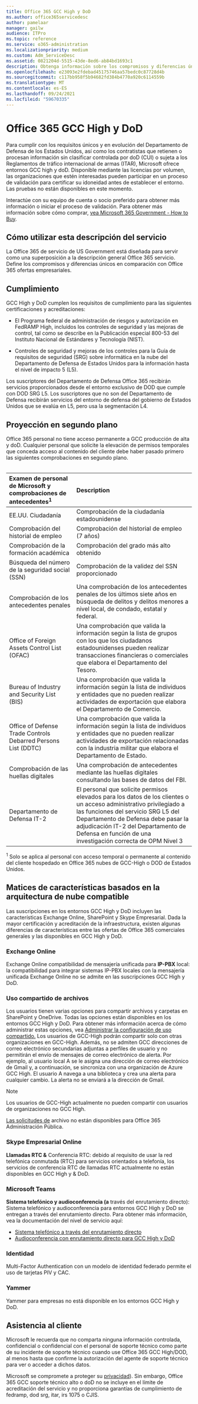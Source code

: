 ```yaml
---
title: Office 365 GCC High y DoD
ms.author: office365servicedesc
author: pamelaar
manager: gailw
audience: ITPro
ms.topic: reference
ms.service: o365-administration
ms.localizationpriority: medium
ms.custom: Adm_ServiceDesc
ms.assetid: 0821204d-5515-43de-8ed6-ab84bd1693c1
description: Obtenga información sobre los compromisos y diferencias únicos de los entornos Office 365 GCC High y DoD en comparación con el entorno Office 365 comercial.
ms.openlocfilehash: e23093e2fdebad45175746aa57bedc0c87728d4b
ms.sourcegitcommit: c117bb958f5b94682fd384b4770a920c6114559b
ms.translationtype: MT
ms.contentlocale: es-ES
ms.lasthandoff: 09/24/2021
ms.locfileid: "59670335"
---
```

# <a name="office-365-gcc-high-and-dod"></a>Office 365 GCC High y DoD

Para cumplir con los requisitos únicos y en evolución del Departamento de Defensa de los Estados Unidos, así como los contratistas que retienen o procesan información sin clasificar controlada por doD (CUI) o sujeta a los Reglamentos de tráfico internacional de armas (ITAR), Microsoft ofrece entornos GCC high y doD. Disponible mediante las licencias por volumen, las organizaciones que estén interesadas pueden participar en un proceso de validación para certificar su idoneidad antes de establecer el entorno. Las pruebas no están disponibles en este momento. 
  
Interactúe con su equipo de cuenta o socio preferido para obtener más información o iniciar el proceso de validación. Para obtener más información sobre cómo comprar, [vea Microsoft 365 Government - How to Buy](./microsoft-365-government-how-to-buy.md).
  
## <a name="how-to-use-this-service-description"></a>Cómo utilizar esta descripción del servicio

La Office 365 de servicio de US Government está diseñada para servir como una superposición a la descripción general Office 365 servicio. Define los compromisos y diferencias únicos en comparación con Office 365 ofertas empresariales.
  
## <a name="compliance"></a>Cumplimiento

GCC High y DoD cumplen los requisitos de cumplimiento para las siguientes certificaciones y acreditaciones: 
  
- El Programa federal de administración de riesgos y autorización en FedRAMP High, incluidos los controles de seguridad y las mejoras de control, tal como se describe en la Publicación especial 800-53 del Instituto Nacional de Estándares y Tecnología (NIST).
    
- Controles de seguridad y mejoras de los controles para la Guía de requisitos de seguridad (SRG) sobre informática en la nube del Departamento de Defensa de Estados Unidos para la información hasta el nivel de impacto 5 (L5).
    
Los suscriptores del Departamento de Defensa Office 365 recibirán servicios proporcionados desde el entorno exclusivo de DOD que cumple con DOD SRG L5. Los suscriptores que no son del Departamento de Defensa recibirán servicios del entorno de defensa del gobierno de Estados Unidos que se evalúa en L5, pero usa la segmentación L4.
  
## <a name="background-screening"></a>Proyección en segundo plano

Office 365 personal no tiene acceso permanente a GCC producción de alta y doD. Cualquier personal que solicite la elevación de permisos temporales que conceda acceso al contenido del cliente debe haber pasado primero las siguientes comprobaciones en segundo plano.<br><br>
  
| Examen de personal de Microsoft y comprobaciones de antecedentes<sup>1</sup> | Description |
|:-----|:-----|
|EE.UU. Ciudadanía    <br/> |Comprobación de la ciudadanía estadounidense  <br/> |
|Comprobación del historial de empleo  <br/> |Comprobación del historial de empleo (7 años)  <br/> |
|Comprobación de la formación académica  <br/> |Comprobación del grado más alto obtenido  <br/> |
|Búsqueda del número de la seguridad social (SSN)  <br/> |Comprobación de la validez del SSN proporcionado  <br/> |
|Comprobación de los antecedentes penales  <br/> |Una comprobación de los antecedentes penales de los últimos siete años en búsqueda de delitos y delitos menores a nivel local, de condado, estatal y federal.  <br/> |
|Office of Foreign Assets Control List (OFAC)  <br/> |Una comprobación que valida la información según la lista de grupos con los que los ciudadanos estadounidenses pueden realizar transacciones financieras o comerciales que elabora el Departamento del Tesoro.  <br/> |
|Bureau of Industry and Security List (BIS)  <br/> |Una comprobación que valida la información según la lista de individuos y entidades que no pueden realizar actividades de exportación que elabora el Departamento de Comercio.  <br/> |
|Office of Defense Trade Controls Debarred Persons List (DDTC)  <br/> |Una comprobación que valida la información según la lista de individuos y entidades que no pueden realizar actividades de exportación relacionadas con la industria militar que elabora el Departamento de Estado.  <br/> |
|Comprobación de las huellas digitales  <br/> |Una comprobación de antecedentes mediante las huellas digitales consultando las bases de datos del FBI.  <br/> |
|Departamento de Defensa IT-2  <br/> |El personal que solicite permisos elevados para los datos de los clientes o un acceso administrativo privilegiado a las funciones del servicio SRG L5 del Departamento de Defensa debe pasar la adjudicación IT-2 del Departamento de Defensa en función de una investigación correcta de OPM Nivel 3  <br/> |

<sup>1</sup> Solo se aplica al personal con acceso temporal o permanente al contenido del cliente hospedado en Office 365 nubes de GCC-High o DOD de Estados Unidos.
## <a name="feature-nuances-based-on-compliant-cloud-architecture"></a>Matices de características basados en la arquitectura de nube compatible

Las suscripciones en los entornos GCC High y DoD incluyen las características Exchange Online, SharePoint y Skype Empresarial. Dada la mayor certificación y acreditación de la infraestructura, existen algunas diferencias de características entre las ofertas de Office 365 comerciales generales y las disponibles en GCC High y DoD.
  
### <a name="exchange-online"></a>Exchange Online

 Exchange Online compatibilidad de mensajería unificada para **IP-PBX** local: la compatibilidad para integrar sistemas IP-PBX locales con la mensajería unificada Exchange Online no se admite en las suscripciones GCC High y DoD. 
  
### <a name="file-sharing"></a>Uso compartido de archivos

Los usuarios tienen varias opciones para compartir archivos y carpetas en SharePoint y OneDrive. Todas las opciones están disponibles en los entornos GCC High y DoD. Para obtener más información acerca de cómo administrar estas opciones, vea [Administrar la configuración de uso compartido.](/sharepoint/turn-external-sharing-on-or-off) Los usuarios de GCC-High podrán compartir solo con otras organizaciones en GCC-High. Además, no se admiten GCC direcciones de correo electrónico secundarias adjuntas a perfiles de usuario y no permitirán el envío de mensajes de correo electrónico de alerta. Por ejemplo, al usuario local A se le asigna una dirección de correo electrónico de Gmail y, a continuación, se sincroniza con una organización de Azure GCC High. El usuario A navega a una biblioteca y crea una alerta para cualquier cambio. La alerta no se enviará a la dirección de Gmail.

> [!NOTE]
> Los usuarios de GCC-High actualmente no pueden compartir con usuarios de organizaciones no GCC High.

[Las solicitudes de](https://support.office.com/article/f54aa7f8-2589-4421-b351-d415fc3b83af) archivo no están disponibles para Office 365 Administración Pública.

### <a name="skype-for-business-online"></a>Skype Empresarial Online

 **Llamadas RTC &amp;** Conferencia RTC: debido al requisito de usar la red telefónica conmutada (RTC) para servicios orientados a telefonía, los servicios de conferencia RTC de llamadas RTC actualmente no están disponibles en GCC High y &amp; DoD.

### <a name="microsoft-teams"></a>Microsoft Teams

**Sistema telefónico y audioconferencia (a** través del enrutamiento directo): Sistema telefónico y audioconferencia para entornos GCC High y DoD se entregan a través del enrutamiento directo. Para obtener más información, vea la documentación del nivel de servicio aquí:

- [Sistema telefónico a través del enrutamiento directo](/microsoftteams/here-s-what-you-get-with-phone-system)
- [Audioconferencia con enrutamiento directo para GCC High y DoD](/microsoftteams/audio-conferencing-with-direct-routing-for-gcch-and-dod)

### <a name="identity"></a>Identidad

Multi-Factor Authentication con un modelo de identidad federado permite el uso de tarjetas PIV y CAC.
  
### <a name="yammer"></a>Yammer

Yammer para empresas no está disponible en los entornos GCC High y DoD.
  
## <a name="customer-support"></a>Asistencia al cliente

Microsoft le recuerda que no comparta ninguna información controlada, confidencial o confidencial con el personal de soporte técnico como parte de su incidente de soporte técnico cuando use Office 365 GCC High/DOD, al menos hasta que confirme la autorización del agente de soporte técnico para ver o acceder a dichos datos.

Microsoft se compromete a proteger su [privacidad](https://privacy.microsoft.com/privacystatement)). Sin embargo, Office 365 GCC soporte técnico alto o doD no se incluye en el límite de acreditación del servicio y no proporciona garantías de cumplimiento de fedramp, dod srg, itar, irs 1075 o CJIS.